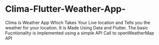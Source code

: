 # Clima-Flutter-Weather-App-

  Clima is Weather App Which Takes Your Live location and Tells you the weather for your location.
  It is Made Using Data and Flutter.
  The basic Fucntionality is implemented using a simple API Call to openWeatherMap API

